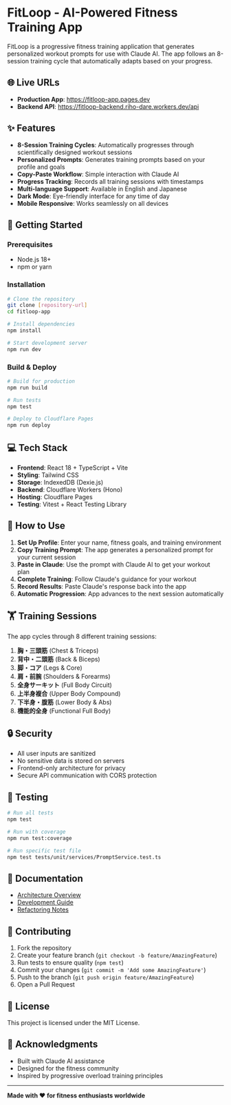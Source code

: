 # FitLoop - AI-Powered Fitness Training App

FitLoop is a progressive fitness training application that generates personalized workout prompts for use with Claude AI. The app follows an 8-session training cycle that automatically adapts based on your progress.

## 🌐 Live URLs

- **Production App**: https://fitloop-app.pages.dev
- **Backend API**: https://fitloop-backend.riho-dare.workers.dev/api

## ✨ Features

- **8-Session Training Cycles**: Automatically progresses through scientifically designed workout sessions
- **Personalized Prompts**: Generates training prompts based on your profile and goals
- **Copy-Paste Workflow**: Simple interaction with Claude AI
- **Progress Tracking**: Records all training sessions with timestamps
- **Multi-language Support**: Available in English and Japanese
- **Dark Mode**: Eye-friendly interface for any time of day
- **Mobile Responsive**: Works seamlessly on all devices

## 🚀 Getting Started

### Prerequisites

- Node.js 18+ 
- npm or yarn

### Installation

```bash
# Clone the repository
git clone [repository-url]
cd fitloop-app

# Install dependencies
npm install

# Start development server
npm run dev
```

### Build & Deploy

```bash
# Build for production
npm run build

# Run tests
npm test

# Deploy to Cloudflare Pages
npm run deploy
```

## 💻 Tech Stack

- **Frontend**: React 18 + TypeScript + Vite
- **Styling**: Tailwind CSS
- **Storage**: IndexedDB (Dexie.js)
- **Backend**: Cloudflare Workers (Hono)
- **Hosting**: Cloudflare Pages
- **Testing**: Vitest + React Testing Library

## 📱 How to Use

1. **Set Up Profile**: Enter your name, fitness goals, and training environment
2. **Copy Training Prompt**: The app generates a personalized prompt for your current session
3. **Paste in Claude**: Use the prompt with Claude AI to get your workout plan
4. **Complete Training**: Follow Claude's guidance for your workout
5. **Record Results**: Paste Claude's response back into the app
6. **Automatic Progression**: App advances to the next session automatically

## 🏋️ Training Sessions

The app cycles through 8 different training sessions:

1. **胸・三頭筋** (Chest & Triceps)
2. **背中・二頭筋** (Back & Biceps)
3. **脚・コア** (Legs & Core)
4. **肩・前腕** (Shoulders & Forearms)
5. **全身サーキット** (Full Body Circuit)
6. **上半身複合** (Upper Body Compound)
7. **下半身・腹筋** (Lower Body & Abs)
8. **機能的全身** (Functional Full Body)

## 🔒 Security

- All user inputs are sanitized
- No sensitive data is stored on servers
- Frontend-only architecture for privacy
- Secure API communication with CORS protection

## 🧪 Testing

```bash
# Run all tests
npm test

# Run with coverage
npm run test:coverage

# Run specific test file
npm test tests/unit/services/PromptService.test.ts
```

## 📝 Documentation

- [Architecture Overview](./docs/ORCHESTRATION_ARCHITECTURE.md)
- [Development Guide](./docs/CLAUDE.md)
- [Refactoring Notes](./docs/REFACTORING.md)

## 🤝 Contributing

1. Fork the repository
2. Create your feature branch (`git checkout -b feature/AmazingFeature`)
3. Run tests to ensure quality (`npm test`)
4. Commit your changes (`git commit -m 'Add some AmazingFeature'`)
5. Push to the branch (`git push origin feature/AmazingFeature`)
6. Open a Pull Request

## 📄 License

This project is licensed under the MIT License.

## 🙏 Acknowledgments

- Built with Claude AI assistance
- Designed for the fitness community
- Inspired by progressive overload training principles

---

**Made with ❤️ for fitness enthusiasts worldwide**